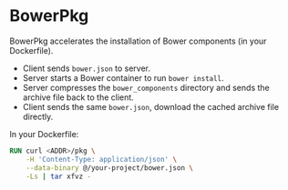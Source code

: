 BowerPkg
========

BowerPkg accelerates the installation of Bower components
(in your Dockerfile).

* Client sends `bower.json` to server.
* Server starts a Bower container to run `bower install`.
* Server compresses the `bower_components` directory and sends
  the archive file back to the client.
* Client sends the same `bower.json`, download the cached
  archive file directly.

In your Dockerfile:

```Dockerfile
RUN curl <ADDR>/pkg \
    -H 'Content-Type: application/json' \
    --data-binary @/your-project/bower.json \
    -Ls | tar xfvz -
```
